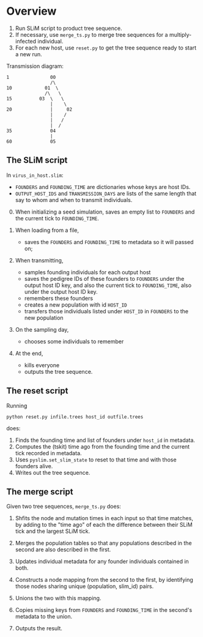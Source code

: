 # Overview

1. Run SLiM script to product tree sequence.
2. If necessary, use `merge_ts.py` to merge tree sequences for a multiply-infected individual.
3. For each new host, use `reset.py` to get the tree sequence ready to start a new run.

Transmission diagram:
```
1               00
                /\
10            01  \
              /\   \
15          03  \   \
                |    \
20              |     02
                |    /
                |   /
                |  /
35              04
                |
60              05
```

## The SLiM script

In `virus_in_host.slim`:

- `FOUNDERS` and `FOUNDING_TIME` are dictionaries whose keys are host IDs.
- `OUTPUT_HOST_IDS` and `TRANSMISSION_DAYS` are lists of the same length that say to whom and when
    to transmit individuals.

0. When initializing a seed simulation, saves an empty list to `FOUNDERS`
    and the current tick to `FOUNDING_TIME`.

1. When loading from a file, 

    * saves the `FOUNDERS` and `FOUNDING_TIME` to metadata so it will passed on;

2. When transmitting,

    * samples founding individuals for each output host
    * saves the pedigree IDs of these founders to `FOUNDERS` under the output host ID key,
        and also the current tick to `FOUNDING_TIME`, also under the output host ID key.
    * remembers these founders
    * creates a new population with id `HOST_ID`
    * transfers those individuals listed under `HOST_ID` in `FOUNDERS` to the new population

3. On the sampling day,

    * chooses some individuals to remember

4. At the end,

    * kills everyone
    * outputs the tree sequence.

## The reset script

Running
```
python reset.py infile.trees host_id outfile.trees
```
does:

1. Finds the founding time and list of founders under `host_id` in metadata.
2. Computes the (tskit) time ago from the founding time and the current tick recorded in metadata.
3. Uses `pyslim.set_slim_state` to reset to that time and with those founders alive.
4. Writes out the tree sequence.

## The merge script

Given two tree sequences, `merge_ts.py` does:

1. Shfits the node and mutation times in each input so that time matches,
    by adding to the "time ago" of each the difference between their SLiM tick and the largest SLiM tick.

2. Merges the population tables so that any populations described in the second
    are also described in the first.

3. Updates individual metadata for any founder individuals contained in both.

4. Constructs a node mapping from the second to the first, by identifying those
    nodes sharing unique (population, slim_id) pairs.

5. Unions the two with this mapping.

6. Copies missing keys from `FOUNDERS` and `FOUNDING_TIME` in the second's metadata to the union.

7. Outputs the result.
